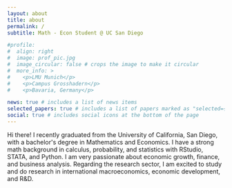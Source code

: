 ```yaml
---
layout: about
title: about
permalink: /
subtitle: Math - Econ Student @ UC San Diego

#profile:
#  align: right
#  image: prof_pic.jpg
#  image_circular: false # crops the image to make it circular
#  more_info: >
#    <p>LMU Munich</p>
#    <p>Campus Grosshadern</p>
#    <p>Bavaria, Germany</p>

news: true # includes a list of news items
selected_papers: true # includes a list of papers marked as "selected={true}"
social: true # includes social icons at the bottom of the page
---
```


Hi there! I recently graduated from the University of California, San Diego, with a bachelor's degree in Mathematics and Economics. I have a strong math background in calculus, probability, and statistics with RStudio, STATA, and Python. I am very passionate about economic growth, finance, and business analysis. Regarding the research sector, I am excited to study and do research in international macroeconomics, economic development, and R&D.

